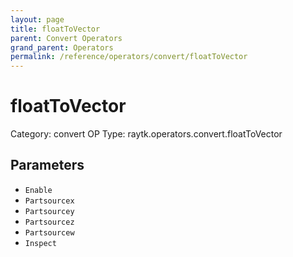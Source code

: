 ```yaml
---
layout: page
title: floatToVector
parent: Convert Operators
grand_parent: Operators
permalink: /reference/operators/convert/floatToVector
---
```


# floatToVector

Category: convert
OP Type: raytk.operators.convert.floatToVector



## Parameters

* `Enable`
* `Partsourcex`
* `Partsourcey`
* `Partsourcez`
* `Partsourcew`
* `Inspect`
